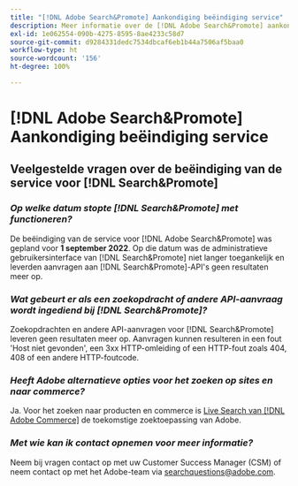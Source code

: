 ```yaml
---
title: "[!DNL Adobe Search&Promote] Aankondiging beëindiging service"
description: Meer informatie over de [!DNL Adobe Search&Promote] aankondiging beëindiging service.
exl-id: 1e062554-090b-4275-8595-8ae4233c58d7
source-git-commit: d9284331dedc7534dbcaf6eb1b44a7506af5baa0
workflow-type: ht
source-wordcount: '156'
ht-degree: 100%

---
```


# [!DNL Adobe Search&Promote] Aankondiging beëindiging service

## Veelgestelde vragen over de beëindiging van de service voor [!DNL Search&Promote]

### **_Op welke datum stopte [!DNL Search&Promote] met functioneren?_**

De beëindiging van de service voor [!DNL Adobe Search&Promote] was gepland voor **1 september 2022**. Op die datum was de administratieve gebruikersinterface van [!DNL Search&Promote] niet langer toegankelijk en leverden aanvragen aan [!DNL Search&Promote]-API&#39;s geen resultaten meer op.

### **_Wat gebeurt er als een zoekopdracht of andere API-aanvraag wordt ingediend bij [!DNL Search&Promote]?_**

Zoekopdrachten en andere API-aanvragen voor [!DNL Search&Promote] leveren geen resultaten meer op. Aanvragen kunnen resulteren in een fout &#39;Host niet gevonden&#39;, een 3xx HTTP-omleiding of een HTTP-fout zoals 404, 408 of een andere HTTP-foutcode.

### **_Heeft Adobe alternatieve opties voor het zoeken op sites en naar commerce?_**

Ja. Voor het zoeken naar producten en commerce is [Live Search van [!DNL Adobe Commerce]](https://experienceleague.adobe.com/docs/commerce-merchant-services/live-search/guide-overview.html?lang=nl) de toekomstige zoektoepassing van Adobe.

<!-- ### **_Can Adobe recommend any frameworks or platforms that offer features similar to Search&Promote?_**

  Yes. If the Search&Promote feature is critical to your marketing strategy, consider the many open-source frameworks that exist to power search, including [Apache Solr](https://solr.apache.org/) and [Elastic Free and Open](https://www.elastic.co/about/free-and-open).  

  Also, both [AWS](https://aws.amazon.com/cloudsearch/) and [Microsoft&reg; Azure](https://azure.microsoft.com/en-us/services/search/) provide cloud-native search capabilities on their respective cloud platforms. You can integrate both options into Adobe Experience Manager Sites to power site search and more. -->

### **_Met wie kan ik contact opnemen voor meer informatie?_**

Neem bij vragen contact op met uw Customer Success Manager (CSM) of neem contact op met het Adobe-team via [searchquestions@adobe.com](mailto:searchquestions@adobe.com).
